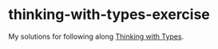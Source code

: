 # thinking-with-types-exercise
My solutions for following along [Thinking with Types](https://thinkingwithtypes.com).
